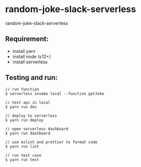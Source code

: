 # random-joke-slack-serverless

random-joke-slack-serverless

## Requirement:

- install yarn
- install node (v12+)
- install serverless

## Testing and run:

```
// run function
$ serverless invoke local --function getJoke

// test api in local
$ yarn run dev

// deploy to serverless
$ yarn run deploy

// open serverless dashboard
$ yarn run dashboard

// use eslint and prettier to format code
$ yarn run lint

// run test case
$ yarn run test
```

